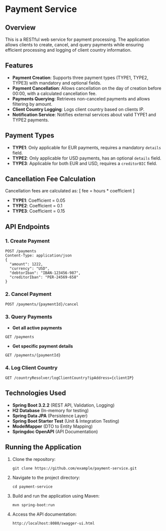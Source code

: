 # Payment Service

## Overview
This is a RESTful web service for payment processing. The application allows clients to create, cancel, and query payments while ensuring efficient processing and logging of client country information.

## Features
- **Payment Creation**: Supports three payment types (TYPE1, TYPE2, TYPE3) with mandatory and optional fields.
- **Payment Cancellation**: Allows cancellation on the day of creation before 00:00, with a calculated cancellation fee.
- **Payments Querying**: Retrieves non-canceled payments and allows filtering by amount.
- **Client Country Logging**: Logs client country based on clients IP.
- **Notification Service**: Notifies external services about valid TYPE1 and TYPE2 payments.

## Payment Types
- **TYPE1**: Only applicable for EUR payments, requires a mandatory `details` field.
- **TYPE2**: Only applicable for USD payments, has an optional `details` field.
- **TYPE3**: Applicable for both EUR and USD, requires a `creditorBIC` field.

## Cancellation Fee Calculation
Cancellation fees are calculated as:
\[ fee = hours * coefficient \]
- **TYPE1**: Coefficient = 0.05
- **TYPE2**: Coefficient = 0.1
- **TYPE3**: Coefficient = 0.15

## API Endpoints
### 1. Create Payment
```
POST /payments
Content-Type: application/json
{
  "amount": 1222,
  "currency": "USD",
  "debtorIban": "IBAN-123456-987",
  "creditorIban": "PER-24569-658"
}
```

### 2. Cancel Payment
```
POST /payments/{paymentId}/cancel
```

### 3. Query Payments
- **Get all active payments**
```
GET /payments
```
- **Get specific payment details**
```
GET /payments/{paymentId}
```

### 4. Log Client Country
```
GET /countryResolver/logClientCountry?ipAddress={clientIP}
```

## Technologies Used
- **Spring Boot 3.2.2** (REST API, Validation, Logging)
- **H2 Database** (In-memory for testing)
- **Spring Data JPA** (Persistence Layer)
- **Spring Boot Starter Test** (Unit & Integration Testing)
- **ModelMapper** (DTO to Entity Mapping)
- **Springdoc OpenAPI** (API Documentation)

## Running the Application
1. Clone the repository:
   ```
   git clone https://github.com/example/payment-service.git
   ```
2. Navigate to the project directory:
   ```
   cd payment-service
   ```
3. Build and run the application using Maven:
   ```
   mvn spring-boot:run
   ```
4. Access the API documentation:
   ```
   http://localhost:8080/swagger-ui.html
   ```
